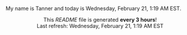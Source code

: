 My name is Tanner and today is Wednesday, February 21, 1:19 AM EST.

<p align="center">This <i>README</i> file is generated <b>every 3 hours</b>!</br>Last refresh: Wednesday, February 21, 1:19 AM EST<br /></p>

